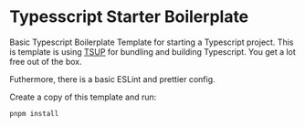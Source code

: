 # Typesscript Starter Boilerplate

Basic Typescript Boilerplate Template for starting a Typescript project.
This is template is using [TSUP](https://tsup.egoist.dev/) for bundling and building Typescript. You get a lot free out of the box.

Futhermore, there is a basic ESLint and prettier config.

Create a copy of this template and run:

```bash
pnpm install
```
